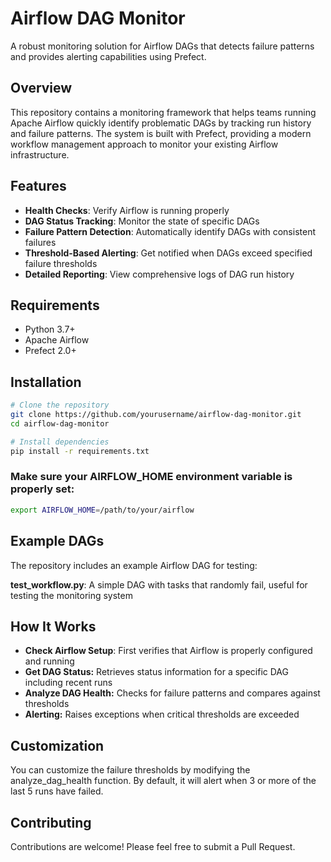 # Airflow DAG Monitor

A robust monitoring solution for Airflow DAGs that detects failure patterns and provides alerting capabilities using Prefect.

## Overview

This repository contains a monitoring framework that helps teams running Apache Airflow quickly identify problematic DAGs by tracking run history and failure patterns. The system is built with Prefect, providing a modern workflow management approach to monitor your existing Airflow infrastructure.

## Features

- **Health Checks**: Verify Airflow is running properly
- **DAG Status Tracking**: Monitor the state of specific DAGs
- **Failure Pattern Detection**: Automatically identify DAGs with consistent failures
- **Threshold-Based Alerting**: Get notified when DAGs exceed specified failure thresholds
- **Detailed Reporting**: View comprehensive logs of DAG run history

## Requirements

- Python 3.7+
- Apache Airflow
- Prefect 2.0+

## Installation

```bash
# Clone the repository
git clone https://github.com/yourusername/airflow-dag-monitor.git
cd airflow-dag-monitor

# Install dependencies
pip install -r requirements.txt
```

### Make sure your AIRFLOW_HOME environment variable is properly set:
```bash
export AIRFLOW_HOME=/path/to/your/airflow
```

## Example DAGs
The repository includes an example Airflow DAG for testing:

**test_workflow.py**: A simple DAG with tasks that randomly fail, useful for testing the monitoring system

## How It Works

- **Check Airflow Setup**: First verifies that Airflow is properly configured and running
- **Get DAG Status:** Retrieves status information for a specific DAG including recent runs
- **Analyze DAG Health:** Checks for failure patterns and compares against thresholds
- **Alerting:** Raises exceptions when critical thresholds are exceeded

## Customization
You can customize the failure thresholds by modifying the analyze_dag_health function. By default, it will alert when 3 or more of the last 5 runs have failed.

## Contributing
Contributions are welcome! Please feel free to submit a Pull Request.
